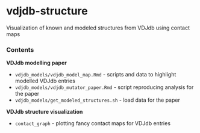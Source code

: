 # vdjdb-structure
Visualization of known and modeled structures from VDJdb using contact maps

### Contents

**VDJdb modelling paper**

* ``vdjdb_models/vdjdb_model_map.Rmd`` - scripts and data to highlight modelled VDJdb entries
* ``vdjdb_models/vdjdb_mutator_paper.Rmd`` - script reproducing analysis for the paper
* ``vdjdb_models/get_modeled_structures.sh`` - load data for the paper

**VDJdb structure visualization**

* ``contact_graph`` - plotting fancy contact maps for VDJdb entries